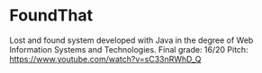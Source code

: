 # FoundThat
Lost and found system developed with Java in the degree of Web Information Systems and Technologies. 
Final grade: 16/20
Pitch: https://www.youtube.com/watch?v=sC33nRWhD_Q
